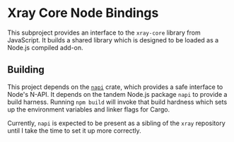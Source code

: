 # Xray Core Node Bindings

This subproject provides an interface to the `xray-core` library from JavaScript. It builds a shared library which is designed to be loaded as a Node.js compiled add-on.

## Building

This project depends on the [`napi`](https://github.com/atom/napi) crate, which provides a safe interface to Node's N-API. It depends on the tandem Node.js package `napi` to provide a build harness. Running `npm build` will invoke that build hardness which sets up the environment variables and linker flags for Cargo.

Currently, `napi` is expected to be present as a sibling of the `xray` repository until I take the time to set it up more correctly.
